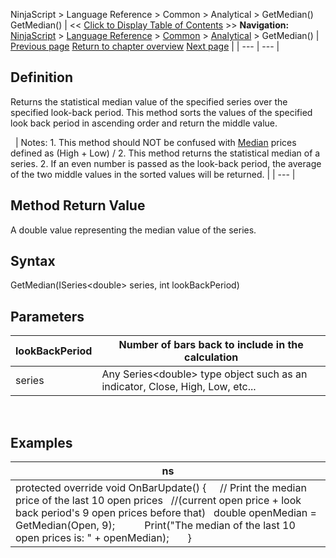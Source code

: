 ﻿
NinjaScript \> Language Reference \> Common \> Analytical \> GetMedian()
GetMedian()
| \<\< [Click to Display Table of Contents](getmedian.md) \>\> **Navigation:**     [NinjaScript](ninjascript-1.md) \> [Language Reference](language_reference_wip-1.md) \> [Common](common-1.md) \> [Analytical](market_data-1.md) \> GetMedian() | [Previous page](getcurrentbidvolume-1.md) [Return to chapter overview](market_data-1.md) [Next page](highestbar-1.md) |
| --- | --- |
## Definition
Returns the statistical median value of the specified series over the specified look\-back period. This method sorts the values of the specified look back period in ascending order and return the middle value.  

 
| Notes:  1\. This method should NOT be confused with [Median](median-1.md) prices defined as (High \+ Low) / 2\. This method returns the statistical median of a series. 2\. If an even number is passed as the look\-back period, the average of the two middle values in the sorted values will be returned. |
| --- |

## Method Return Value
A double value representing the median value of the series.
 
## Syntax
GetMedian(ISeries\<double\> series, int lookBackPeriod)
 
## Parameters
| lookBackPeriod | Number of bars back to include in the calculation |
| --- | --- |
| series | Any Series\<double\> type object such as an indicator, Close, High, Low, etc... |
 
## 
## Examples
| ns |
| --- |
| protected override void OnBarUpdate() {       // Print the median price of the last 10 open prices     //(current open price \+ look back period's 9 open prices before that)    double openMedian \= GetMedian(Open, 9);             Print("The median of the last 10 open prices is: " \+ openMedian);       } |

